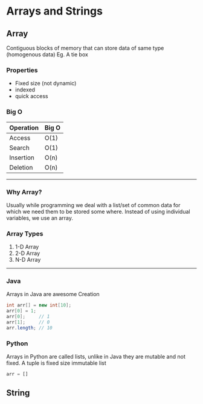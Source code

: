 # Arrays and Strings

## Array

Contiguous blocks of memory that can store data of same type (homogenous data)
Eg. A tie box

### Properties
* Fixed size (not dynamic)
* indexed 
* quick access

### Big O
| Operation | Big O |
| --------- | ----- |
| Access    | O(1)  |
| Search    | O(1)  |
| Insertion | O(n)  |
| Deletion  | O(n)  |
---------------------

### Why Array?
Usually while programming we deal with a list/set of common data for which we need them to be stored some where. 
Instead of using individual variables, we use an array.

### Array Types
1. 1-D Array
2. 2-D Array
3. N-D Array

--------------------------------------
### Java

Arrays in Java are awesome
Creation
```java
int arr[] = new int[10];
arr[0] = 1;
arr[0];     // 1
arr[1];     // 0
arr.length; // 10
```

### Python
Arrays in Python are called lists, unlike in Java they are mutable and not fixed.
A tuple is fixed size immutable list

```python
arr = []
```

## String
